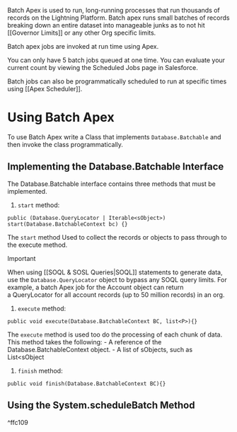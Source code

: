 Batch Apex is used to run, long-running processes that run thousands of records on the Lightning Platform. Batch apex runs small batches of records breaking down an entire dataset into manageable junks as to not hit [[Governor Limits]] or any other Org specific limits.

Batch apex jobs are invoked at run time using Apex. 

You can only have 5 batch jobs queued at one time. You can evaluate your current count by viewing the Scheduled Jobs page in Salesforce.

Batch jobs can also be programmatically scheduled to run at specific times using [[Apex Scheduler]]. 

# Using Batch Apex
To use Batch Apex write a Class that implements `Database.Batchable` and then invoke the class programmatically. 

## Implementing the Database.Batchable Interface

The Database.Batchable interface contains three methods that must be implemented.
1. `start` method:
```apex
public (Database.QueryLocator | Iterable<sObject>) start(Database.BatchableContext bc) {}
```
The `start` method Used to collect the records or objects to pass through to the execute method. 
>[!Important]
>When using [[SOQL & SOSL Queries|SOQL]] statements to generate data, use the `Database.QueryLocator` object to bypass any SOQL query limits. For example, a batch Apex job for the Account object can return a QueryLocator for all account records (up to 50 million records) in an org.
1. `execute` method:
```apex
public void execute(Database.BatchableContext BC, list<P>){}
```
The `execute` method is used too do the processing of each chunk of data. 
This method takes the following:
	\- A reference of the Database.BatchableContext object.
	\- A list of sObjects, such as List<sObject
1. `finish` method:
```apex
public void finish(Database.BatchableContext BC){}
```


## Using the System.scheduleBatch Method

^ffc109
